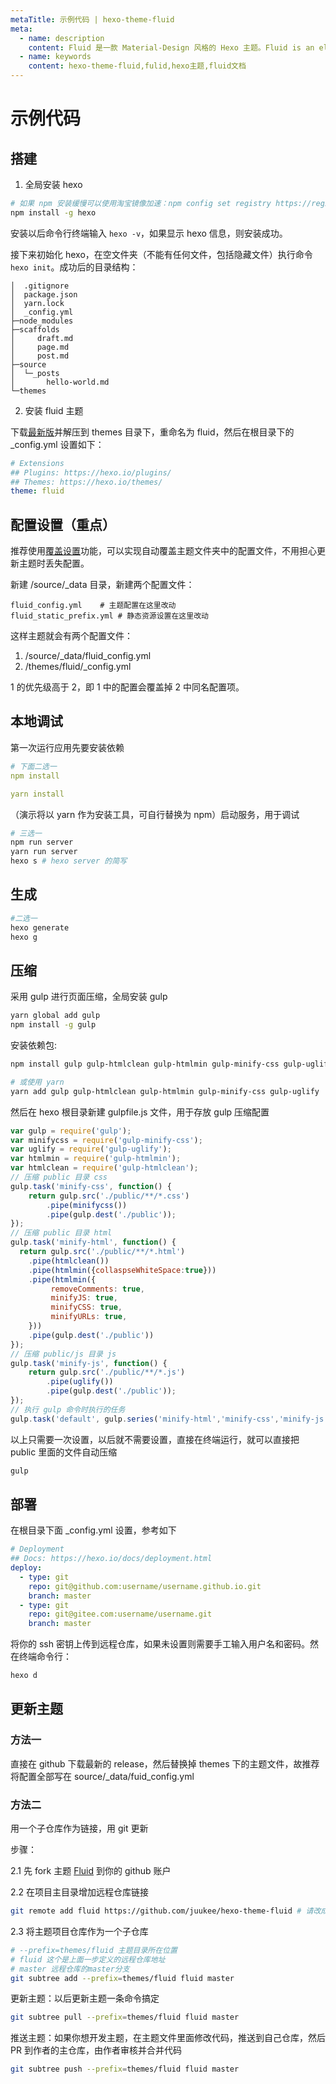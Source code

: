 ```yaml
---
metaTitle: 示例代码 | hexo-theme-fluid
meta:
  - name: description
    content: Fluid 是一款 Material-Design 风格的 Hexo 主题。Fluid is an elegant Material-Design theme for Hexo. https://github.com/fluid-dev/hexo-theme-fluid
  - name: keywords
    content: hexo-theme-fluid,fulid,hexo主题,fluid文档
---
```


# 示例代码

## 搭建

1. 全局安装 hexo

```bash
# 如果 npm 安装缓慢可以使用淘宝镜像加速：npm config set registry https://registry.npm.taobao.org
npm install -g hexo
```

安装以后命令行终端输入 `hexo -v`，如果显示 hexo 信息，则安装成功。

接下来初始化 hexo，在空文件夹（不能有任何文件，包括隐藏文件）执行命令 `hexo init`。成功后的目录结构：

```text
│  .gitignore
│  package.json
│  yarn.lock
│  _config.yml
├─node_modules
├─scaffolds
│     draft.md
│     page.md
│     post.md
├─source
│  └─_posts
│       hello-world.md
└─themes
```

2. 安装 fluid 主题

下载[最新版](https://github.com/fluid-dev/hexo-theme-fluid/releases)并解压到 themes 目录下，重命名为 fluid，然后在根目录下的 _config.yml 设置如下：

```yml
# Extensions
## Plugins: https://hexo.io/plugins/
## Themes: https://hexo.io/themes/
theme: fluid
```

## 配置设置（重点）

推荐使用[覆盖设置](https://fluid-dev.github.io/hexo-fluid-docs/guide/#%E8%A6%86%E7%9B%96%E9%85%8D%E7%BD%AE)功能，可以实现自动覆盖主题文件夹中的配置文件，不用担心更新主题时丢失配置。

新建 /source/_data 目录，新建两个配置文件：

```
fluid_config.yml    # 主题配置在这里改动
fluid_static_prefix.yml # 静态资源设置在这里改动
```

这样主题就会有两个配置文件：

1. /source/_data/fluid_config.yml
2. /themes/fluid/_config.yml

1 的优先级高于 2，即 1 中的配置会覆盖掉 2 中同名配置项。

## 本地调试

第一次运行应用先要安装依赖

```yml
# 下面二选一
npm install

yarn install
```

（演示将以 yarn 作为安装工具，可自行替换为 npm）启动服务，用于调试

```bash
# 三选一
npm run server
yarn run server
hexo s # hexo server 的简写
```

## 生成

```bash
#二选一
hexo generate
hexo g 
```

## 压缩

采用 gulp 进行页面压缩，全局安装 gulp

```bash
yarn global add gulp
npm install -g gulp
```

安装依赖包:

```bash
npm install gulp gulp-htmlclean gulp-htmlmin gulp-minify-css gulp-uglify --save

# 或使用 yarn
yarn add gulp gulp-htmlclean gulp-htmlmin gulp-minify-css gulp-uglify
```

然后在 hexo 根目录新建 gulpfile.js 文件，用于存放 gulp 压缩配置

```js
var gulp = require('gulp');
var minifycss = require('gulp-minify-css');
var uglify = require('gulp-uglify');
var htmlmin = require('gulp-htmlmin');
var htmlclean = require('gulp-htmlclean');
// 压缩 public 目录 css
gulp.task('minify-css', function() {
    return gulp.src('./public/**/*.css')
        .pipe(minifycss())
        .pipe(gulp.dest('./public'));
});
// 压缩 public 目录 html
gulp.task('minify-html', function() {
  return gulp.src('./public/**/*.html')
    .pipe(htmlclean())
    .pipe(htmlmin({collaspseWhiteSpace:true}))
    .pipe(htmlmin({
         removeComments: true,
         minifyJS: true,
         minifyCSS: true,
         minifyURLs: true,
    }))
    .pipe(gulp.dest('./public'))
});
// 压缩 public/js 目录 js
gulp.task('minify-js', function() {
    return gulp.src('./public/**/*.js')
        .pipe(uglify())
        .pipe(gulp.dest('./public'));
});
// 执行 gulp 命令时执行的任务
gulp.task('default', gulp.series('minify-html','minify-css','minify-js'));
```

以上只需要一次设置，以后就不需要设置，直接在终端运行，就可以直接把 public 里面的文件自动压缩

```bash
gulp
```

## 部署

在根目录下面 _config.yml 设置，参考如下

```yml
# Deployment
## Docs: https://hexo.io/docs/deployment.html
deploy:
  - type: git
    repo: git@github.com:username/username.github.io.git
    branch: master
  - type: git
    repo: git@gitee.com:username/username.git
    branch: master
```

将你的 ssh 密钥上传到远程仓库，如果未设置则需要手工输入用户名和密码。然在终端命令行：

```bash
hexo d 
```

## 更新主题

### 方法一

直接在 github 下载最新的 release，然后替换掉 themes 下的主题文件，故推荐将配置全部写在 source/_data/fuid_config.yml

### 方法二

用一个子仓库作为链接，用 git 更新

步骤：

2.1 先 fork 主题 [Fluid](https://github.com/fluid-dev/hexo-theme-fluid) 到你的 github 账户

2.2 在项目主目录增加远程仓库链接

```bash
git remote add fluid https://github.com/juukee/hexo-theme-fluid # 请改成自己实际的仓库地址
```

2.3 将主题项目仓库作为一个子仓库

```bash
# --prefix=themes/fluid 主题目录所在位置
# fluid 这个是上面一步定义的远程仓库地址
# master 远程仓库的master分支
git subtree add --prefix=themes/fluid fluid master 
```

更新主题：以后更新主题一条命令搞定

```bash
git subtree pull --prefix=themes/fluid fluid master
```

推送主题：如果你想开发主题，在主题文件里面修改代码，推送到自己仓库，然后 PR 到作者的主仓库，由作者审核并合并代码

```bash
git subtree push --prefix=themes/fluid fluid master
```







   



